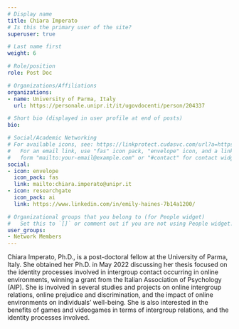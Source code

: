 ```yaml
---
# Display name
title: Chiara Imperato
# Is this the primary user of the site?
superuser: true

# Last name first
weight: 6

# Role/position
role: Post Doc

# Organizations/Affiliations
organizations:
- name: University of Parma, Italy
  url: https://personale.unipr.it/it/ugovdocenti/person/204337

# Short bio (displayed in user profile at end of posts)
bio: 

# Social/Academic Networking
# For available icons, see: https://linkprotect.cudasvc.com/url?a=https%3a%2f%2fsourcethemes.com%2facademic%2fdocs%2fpage-builder%2f%23icons&c=E,1,pDoC077E8a6uygFxch_3go4rF2t-1fDgdL-oGownwhWPSAUku3lkDXtnuAE_w6mjvbcyDi0AbYSXP2iXLuRrzqAbymFLYSfkDBDTjcO2ZRy8S8eOZA3y8xY1sHc,&typo=1
#   For an email link, use "fas" icon pack, "envelope" icon, and a link in the
#   form "mailto:your-email@example.com" or "#contact" for contact widget.
social:
- icon: envelope
  icon_pack: fas
  link: mailto:chiara.imperato@unipr.it
- icon: researchgate
  icon_pack: ai
  link: https://www.linkedin.com/in/emily-haines-7b14a1200/

# Organizational groups that you belong to (for People widget)
#   Set this to `[]` or comment out if you are not using People widget.
user_groups:
- Network Members
---
```



Chiara Imperato, Ph.D., is a post-doctoral fellow at the University of Parma, Italy. She obtained her Ph.D. in May 2022 discussing her thesis focused on the identity processes involved in intergroup contact occurring in online environments, winning a grant from the Italian Association of Psychology (AIP). She is involved in several studies and projects on online intergroup relations, online prejudice and discrimination, and the impact of online environments on individuals’ well-being. She is also interested in the benefits of games and videogames in terms of intergroup relations, and the identity processes involved.
